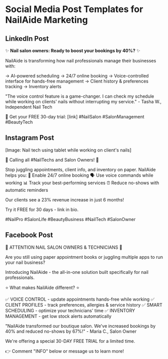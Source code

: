 # Social Media Post Templates for NailAide Marketing

## LinkedIn Post

✨ **Nail salon owners: Ready to boost your bookings by 40%?** ✨

NailAide is transforming how nail professionals manage their businesses with:

→ AI-powered scheduling
→ 24/7 online booking
→ Voice-controlled interface for hands-free management
→ Client history & preferences tracking
→ Inventory alerts

"The voice control feature is a game-changer. I can check my schedule while working on clients' nails without interrupting my service." - Tasha W., Independent Nail Tech

💅 Get your FREE 30-day trial: [link]
#NailSalon #SalonManagement #BeautyTech

## Instagram Post

[Image: Nail tech using tablet while working on client's nails]

🚀 Calling all #NailTechs and Salon Owners! 🚀

Stop juggling appointments, client info, and inventory on paper. NailAide helps you:
📱 Enable 24/7 online booking
🗣️ Use voice commands while working
📊 Track your best-performing services
⏰ Reduce no-shows with automatic reminders

Our clients see a 23% revenue increase in just 6 months!

Try it FREE for 30 days - link in bio.

#NailPro #SalonLife #BeautyBusiness #NailTech #SalonOwner

## Facebook Post

💅 ATTENTION NAIL SALON OWNERS & TECHNICIANS 💅

Are you still using paper appointment books or juggling multiple apps to run your nail business? 

Introducing NailAide - the all-in-one solution built specifically for nail professionals.

⭐ What makes NailAide different? ⭐

✅ VOICE CONTROL - update appointments hands-free while working
✅ CLIENT PROFILES - track preferences, allergies & service history
✅ SMART SCHEDULING - optimize your technicians' time
✅ INVENTORY MANAGEMENT - get low stock alerts automatically

"NailAide transformed our boutique salon. We've increased bookings by 40% and reduced no-shows by 67%!" - Maria C., Salon Owner

We're offering a special 30-DAY FREE TRIAL for a limited time.

👉 Comment "INFO" below or message us to learn more!
